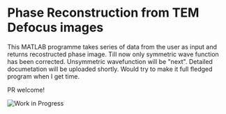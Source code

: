 # Phase Reconstruction from TEM Defocus images


This MATLAB programme takes series of data from the user as input and returns recostructed phase image. Till now only symmetric wave function has been corrected. Unsymmetric wavefunction will be "next".
Detailed documetation will be uploaded shortly.
Would try to make it full fledged program when I get time.

PR welcome!

![Work in Progress](http://imgs.xkcd.com/comics/automation.png)